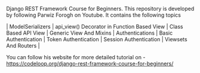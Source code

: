 Django REST Framework Course for Beginners. 
This repository is developed by following Parwiz Forogh on Youtube. 
It contains the following topics

| ModelSerializers |
api_view() Decorator in Function Based View |
Class Based API View |
Generic View And Mixins | 
Authentications |
Basic Authentication |
Token Authentication |
Session Authentication |
Viewsets And Routers |


You can follow his website for more detailed tutorial on - https://codeloop.org/django-rest-framework-course-for-beginners/

